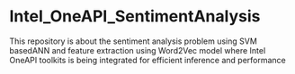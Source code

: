 # Intel_OneAPI_SentimentAnalysis
This repository is about the sentiment analysis problem using SVM basedANN and feature extraction using Word2Vec model where Intel OneAPI toolkits is being integrated for efficient inference and performance
